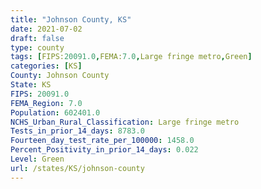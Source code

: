 ```yaml
---
title: "Johnson County, KS"
date: 2021-07-02
draft: false
type: county
tags: [FIPS:20091.0,FEMA:7.0,Large fringe metro,Green]
categories: [KS]
County: Johnson County
State: KS
FIPS: 20091.0
FEMA_Region: 7.0
Population: 602401.0
NCHS_Urban_Rural_Classification: Large fringe metro
Tests_in_prior_14_days: 8783.0
Fourteen_day_test_rate_per_100000: 1458.0
Percent_Positivity_in_prior_14_days: 0.022
Level: Green
url: /states/KS/johnson-county
---
```



